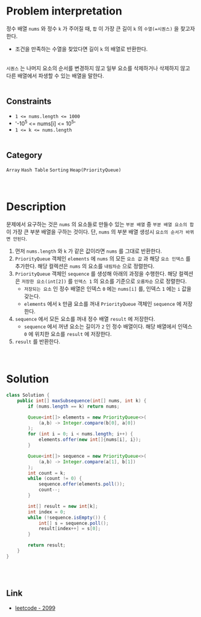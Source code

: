 # Problem interpretation
정수 배열 `nums` 와 정수 `k` 가 주어질 때, `합` 이 가장 큰 길이 `k` 의 `수열(=시퀀스)` 을 찾고자 한다.
- 조건을 만족하는 수열을 찾았다면 길이 `k` 의 배열로 반환한다.
<br/><br/>

`시퀀스` 는 나머지 요소의 순서를 변경하지 않고 일부 요소를 삭제하거나 삭제하지 않고 다른 배열에서 파생할 수 있는 배열을 말한다.
<br/><br/>

## Constraints
- `1 <= nums.length <= 1000`
- '-10<sup>5</sup> <= nums[i] <= 10<sup>5</sup>'
- `1 <= k <= nums.length`
<br/><br/>

## Category
`Array` `Hash Table` `Sorting` `Heap(PriorityQueue)`
<br/><br/><br/>

# Description
문제에서 요구하는 것은 `nums` 의 요소들로 만들수 있는 `부분 배열` 중 `부분 배열 요소의 합` 이 가장 큰 부분 배열을 구하는 것이다. 단, `nums` 의 부분 배열 생성시 `요소의 순서가 바뀌면 안된다`.
1. 먼저 `nums.length` 와 `k` 가 같은 값이라면 `nums` 를 그대로 반환한다.
2. `PriorityQueue` 객체인 `elements` 에 `nums` 의 모든 `요소 값` 과 해당 `요소 인덱스` 를 추가한다. 해당 컬렉션은 `nums` 의 요소를 `내림차순` 으로 정렬한다.
3. `PriorityQueue` 객체인 `sequence` 를 생성해 아래의 과정을 수행한다. 해당 컬렉션은 `저장한 요소(int[2])` 를 `인덱스 1` 의 요소를 기준으로 `오름차순` 으로 정렬한다.
    - `저장되는 요소` 인 정수 배열은 인덱스 `0` 에는 `nums[i]` 를, 인덱스 `1` 에는 `i` 값을 갖는다.
    - `elements` 에서 `k` 만큼 요소를 꺼내 `PriorityQueue` 객체인 `sequence` 에 저장한다.
4. `sequence` 에서 모든 요소를 꺼내 정수 배열 `result` 에 저장한다.
    - `sequence` 에서 꺼낸 요소는 길이가 `2` 인 정수 배열이다. 해당 배열에서 인덱스 `0` 에 위치한 요소를 `result` 에 저장한다.
5. `result` 를 반환한다.
<br/><br/><br/>

# Solution
```java
class Solution {
    public int[] maxSubsequence(int[] nums, int k) {
        if (nums.length == k) return nums;

        Queue<int[]> elements = new PriorityQueue<>(
            (a,b) -> Integer.compare(b[0], a[0])
        );
        for (int i = 0; i < nums.length; i++) {
            elements.offer(new int[]{nums[i], i});
        }

        Queue<int[]> sequence = new PriorityQueue<>(
            (a,b) -> Integer.compare(a[1], b[1])
        );
        int count = k;
        while (count != 0) {
            sequence.offer(elements.poll());
            count--;
        }

        int[] result = new int[k];
        int index = 0;
        while (!sequence.isEmpty()) {
            int[] s = sequence.poll();
            result[index++] = s[0];
        }

        return result;
    }
}
```
<br/><br/>

## Link
- [leetcode - 2099](https://leetcode.com/problems/find-subsequence-of-length-k-with-the-largest-sum/description/)